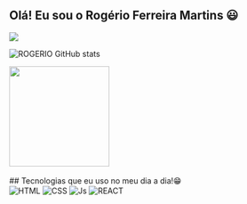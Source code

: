 ## Olá! Eu sou o Rogério Ferreira Martins 😃
<div>
  <a href="https://www.linkedin.com/in/rogério-ferreira-martins-20657497" target="_blank"><img src="https://img.shields.io/badge/-LinkedIn-%230077B5?style=for-the-badge&logo=linkedin&logoColor=white" target="_blank"></a> 
</div>

![ROGERIO GitHub stats](https://github-readme-stats.vercel.app/api?username=13ROGER10&show_icons=true&theme=dracula&count_private=true)

<div>
    <img height="180em" src="https://github-readme-stats.vercel.app/api/top-langs/?username=13roger10&layout=compact&langs_count=6&theme=tokyonight"/>
</div><br>
  ## Tecnologias que eu uso no meu dia a dia!😁
<div style="display: inline_block">
      <img align="center" alt="HTML" src="https://img.shields.io/badge/HTML5-E34F26?style=for-the-badge&logo=html5&logoColor=white">
       <img align="center" alt="CSS" src="https://img.shields.io/badge/CSS3-1572B6?style=for-the-badge&logo=css3&logoColor=white">
      <img align="center" alt="Js" src="https://img.shields.io/badge/JavaScript-323330?style=for-the-badge&logo=javascript&logoColor=F7DF1E">
      <img align="center" alt="REACT" src="https://img.shields.io/badge/React-20232A?style=for-the-badge&logo=react&logoColor=61DAFB">
</div>
 <br>

